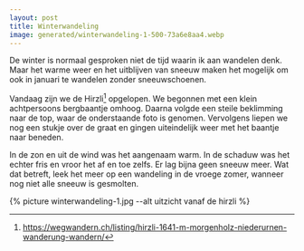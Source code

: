 ```yaml
---
layout: post
title: Winterwandeling
image: generated/winterwandeling-1-500-73a6e8aa4.webp
---
```


De winter is normaal gesproken niet de tijd waarin ik aan wandelen denk. Maar het warme weer en het uitblijven van sneeuw maken het mogelijk om ook in januari te wandelen zonder sneeuwschoenen.

Vandaag zijn we de Hirzli[^1] opgelopen. We begonnen met een klein achtpersoons bergbaantje omhoog. Daarna volgde een steile beklimming naar de top, waar de onderstaande foto is genomen. Vervolgens liepen we nog een stukje over de graat en gingen uiteindelijk weer met het baantje naar beneden.

In de zon en uit de wind was het aangenaam warm. In de schaduw was het echter fris en vroor het af en toe zelfs. Er lag bijna geen sneeuw meer. Wat dat betreft, leek het meer op een wandeling in de vroege zomer, wanneer nog niet alle sneeuw is gesmolten.

{% picture winterwandeling-1.jpg --alt uitzicht vanaf de hirzli %}

[^1]: <https://wegwandern.ch/listing/hirzli-1641-m-morgenholz-niederurnen-wanderung-wandern/>
